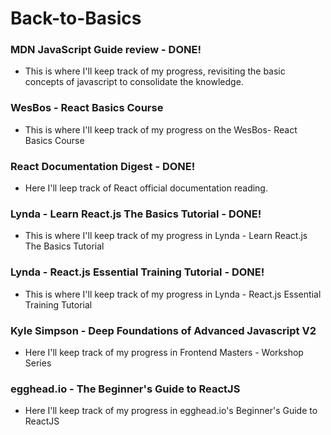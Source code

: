 # Back-to-Basics

### MDN JavaScript Guide review - DONE!
+ This is where I'll keep track of my progress, revisiting the basic concepts of javascript to consolidate the knowledge.

### WesBos - React Basics Course
+ This is where I'll keep track of my progress on the WesBos- React Basics Course

### React Documentation Digest - DONE!
+ Here I'll leep track of React official documentation reading.

### Lynda - Learn React.js The Basics Tutorial - DONE!
+ This is where I'll keep track of my progress in Lynda - Learn React.js The Basics Tutorial

### Lynda - React.js Essential Training Tutorial - DONE!

+ This is where I'll keep track of my progress in Lynda - React.js Essential Training Tutorial

### Kyle Simpson - Deep Foundations of Advanced Javascript V2

+  Here I'll keep track of my progress in Frontend Masters - Workshop Series

### egghead.io - The Beginner's Guide to ReactJS

+ Here I'll keep track of my progress in egghead.io's Beginner's Guide to ReactJS
